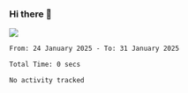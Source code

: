 ### Hi there 👋️

![](https://komarev.com/ghpvc/?username=Loner1024)

<!--START_SECTION:waka-->

```txt
From: 24 January 2025 - To: 31 January 2025

Total Time: 0 secs

No activity tracked
```

<!--END_SECTION:waka-->



